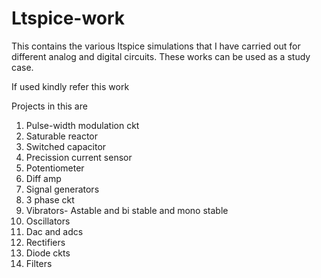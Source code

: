 # Ltspice-work
This contains the various ltspice simulations that I have carried out for different analog and digital circuits. 
These works can be used as a study case.

If used kindly refer this work

Projects in this are
1.	Pulse-width modulation ckt
2.	Saturable reactor
3.	Switched capacitor
4.	Precission current sensor
5.	Potentiometer
6.	Diff amp
7.	Signal generators
8.	3 phase ckt
9.	Vibrators- Astable and bi stable and mono stable
10.	Oscillators
11.	Dac and adcs
12.	Rectifiers 
13.	Diode ckts
14.	Filters
